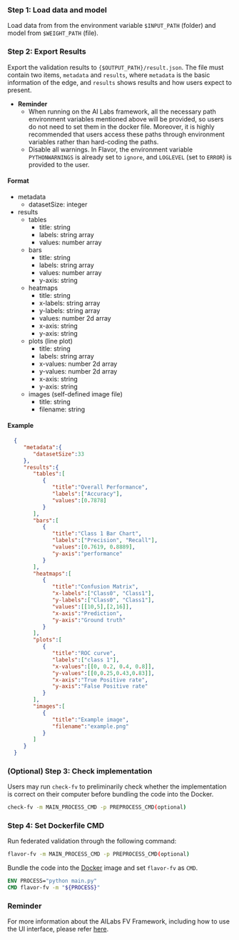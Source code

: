 ### Step 1: Load data and model
Load data from from the environment variable `$INPUT_PATH` (folder) and model from `$WEIGHT_PATH` (file).

### Step 2: Export Results
Export the validation results to `{$OUTPUT_PATH}/result.json`. The file must contain two items, `metadata` and `results`, where `metadata` is the basic information of the edge, and `results` shows results and how users expect to present.

- **Reminder**
  - When running on the AI Labs framework, all the necessary path environment variables mentioned above will be provided, so users do not need to set them in the docker file. Moreover, it is highly recommended that users access these paths through environment variables rather than hard-coding the paths.
  - Disable all warnings. In Flavor, the environment variable `PYTHONWARNINGS` is already set to `ignore`, and `LOGLEVEL` (set to `ERROR`) is provided to the user.

#### Format
 * metadata
	* datasetSize: integer
 * results
	* tables
	  * title: string
	  * labels: string array
	  * values: number array
	* bars
	  * title: string
	  * labels: string array
	  * values: number array
	  * y-axis: string
	* heatmaps
	  * title: string
	  * x-labels: string array
	  * y-labels: string array
	  * values: number 2d array
	  * x-axis: string
	  * y-axis: string
	* plots (line plot)
	  * title: string
	  * labels: string array
	  * x-values: number 2d array
	  * y-values: number 2d array
	  * x-axis: string
	  * y-axis: string
	* images (self-defined image file)
	  * title: string
	  * filename: string
#### Example
```json
  {
     "metadata":{
        "datasetSize":33
     },
     "results":{
        "tables":[
           {
              "title":"Overall Performance",
              "labels":["Accuracy"],
              "values":[0.7878]
           }
        ],
        "bars":[
           {
              "title":"Class 1 Bar Chart",
              "labels":["Precision", "Recall"],
              "values":[0.7619, 0.8889],
              "y-axis":"performance"
           }
        ],
        "heatmaps":[
           {
              "title":"Confusion Matrix",
              "x-labels":["Class0", "Class1"],
              "y-labels":["Class0", "Class1"],
              "values":[[10,5],[2,16]],
              "x-axis":"Prediction",
              "y-axis":"Ground truth"
           }
        ],
        "plots":[
           {
              "title":"ROC curve",
              "labels":["class 1"],
              "x-values":[[0, 0.2, 0.4, 0.8]],
              "y-values":[[0,0.25,0.43,0.83]],
              "x-axis":"True Positive rate",
              "y-axis":"False Positive rate"
           }
        ],
        "images":[
           {
              "title":"Example image",
              "filename":"example.png"
           }
        ]
     }
  }
```

### (Optional) Step 3:  Check implementation
Users may run `check-fv` to preliminarily check whether the implementation is correct on their computer before bundling the code into the Docker.
```bash
check-fv -m MAIN_PROCESS_CMD -p PREPROCESS_CMD(optional)
```

### Step 4: Set Dockerfile CMD
Run federated validation through the following command:
```bash
flavor-fv -m MAIN_PROCESS_CMD -p PREPROCESS_CMD(optional)
```
Bundle the code into the [Docker](Dockerfile) image and set `flavor-fv` as `CMD`.
```dockerfile
ENV PROCESS="python main.py"
CMD flavor-fv -m "${PROCESS}"
```

### Reminder
For more information about the AILabs FV Framework, including how to use the UI interface, please refer [here](https://harmonia.taimedimg.com/flp/documents/fv/1.0/manuals/).

